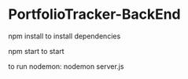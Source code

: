# PortfolioTracker-BackEnd

npm install to install dependencies

npm start to start

to run nodemon:
nodemon server.js
